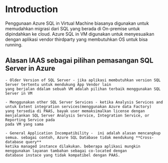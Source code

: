 # Introduction
  Penggunaan Azure SQL in Virtual Machine biasanya digunakan untuk memudahkan migrasi dari SQL yang berada di On-premise untuk dipindahkan
  ke cloud. Azure SQL in VM digunakan untuk menyesuaikan dengan aplikasi vendor thirdparty yang membutuhkan OS untuk bisa running.  
  
##  Alasan IAAS sebagai pilihan pemasangan SQL Server in Azure
    - Older Version of SQL Server - jika aplikasi membutuhkan version SQL Server tertentu untuk mendukung App Vendor lain
    yang berjalan ddalam sebuah VM adalah pilihan terbaik menggunakan SQL Server in VM
    
    - Menggunakan other SQL Server Services - ketika Analysis Services and untuk Extent integration services(menggunakan Azure data Factory)
    yang tersedia di PAAS, bayak user memaksimalkan license dengan menjalankan SQL Server Analysis Service, Integration Service, or Reporting Service pada 
    pada VM yang sama
    
    - General Application Incompatibility -  ini adalah alasan mencangkup semua. sebagai contoh, Azure SQL Database tidak mendukung **Cross-database query**
    ketika managed instance dilakukan. beberapa aplikasi mungkin menggunakan layanan tambahan sebagai co-located dengan
    database instace yang tidak kompatibel dengan PAAS.

